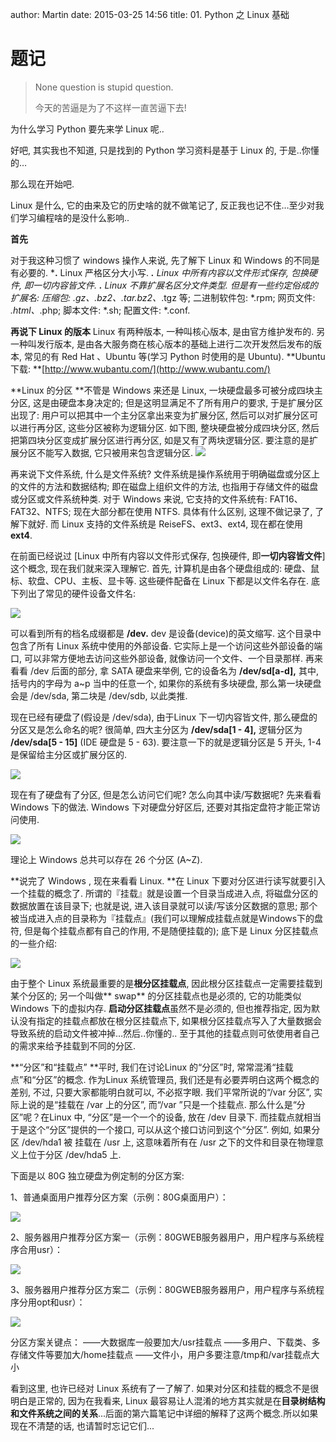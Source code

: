 author: Martin
date: 2015-03-25 14:56
title: 01. Python 之 Linux 基础

# 题记

<blockquote>None question is stupid question.

今天的苦逼是为了不这样一直苦逼下去!</blockquote>


为什么学习 Python 要先来学 Linux 呢..

好吧, 其实我也不知道, 只是找到的 Python 学习资料是基于 Linux 的, 于是..你懂的…

那么现在开始吧.

Linux 是什么, 它的由来及它的历史啥的就不做笔记了, 反正我也记不住…至少对我们学习编程啥的是没什么影响..

**首先**

对于我这种习惯了 windows 操作人来说, 先了解下 Linux 和 Windows 的不同是有必要的.
***.** Linux 严格区分大小写.
***.** Linux 中所有内容以文件形式保存, 包换硬件, 即一切内容皆文件.
***.** Linux 不靠扩展名区分文件类型. 但是有一些约定俗成的扩展名:
压缩包: *.gz、*.bz2、*.tar.bz2、*.tgz 等;
二进制软件包: *.rpm;
网页文件: *.html、*.php;
脚本文件: *.sh;
配置文件: *.conf.

**再说下 Linux 的版本**
Linux 有两种版本, 一种叫核心版本, 是由官方维护发布的.
另一种叫发行版本, 是由各大服务商在核心版本的基础上进行二次开发然后发布的版本, 常见的有 Red Hat 、Ubuntu 等(学习 Python 时使用的是 Ubuntu).
**Ubuntu下载: **[http://www.wubantu.com/](http://www.wubantu.com/)

**Linux 的分区
**不管是 Windows 来还是 Linux, 一块硬盘最多可被分成四块主分区, 这是由硬盘本身决定的; 但是这明显满足不了所有用户的要求, 于是扩展分区出现了:
用户可以把其中一个主分区拿出来变为扩展分区, 然后可以对扩展分区可以进行再分区, 这些分区被称为逻辑分区.
如下图, 整块硬盘被分成四块分区, 然后把第四块分区变成扩展分区进行再分区, 如是又有了两块逻辑分区.
要注意的是扩展分区不能写入数据, 它只被用来包含逻辑分区.
![](http://i60.tinypic.com/2n6f9ko.jpg)

再来说下文件系统, 什么是文件系统?
文件系统是操作系统用于明确磁盘或分区上的文件的方法和数据结构; 即在磁盘上组织文件的方法, 也指用于存储文件的磁盘或分区或文件系统种类.
对于 Windows 来说, 它支持的文件系统有: FAT16、FAT32、NTFS; 现在大部分都在使用 NTFS. 具体有什么区别, 这理不做记录了, 了解下就好.
而 Linux 支持的文件系统是 ReiseFS、ext3、ext4, 现在都在使用 **ext4**.

在前面已经说过 [Linux 中所有内容以文件形式保存, 包换硬件, 即**一切内容皆文件**] 这个概念, 现在我们就来深入理解它.
首先, 计算机是由各个硬盘组成的: 硬盘、鼠标、软盘、CPU、主板、显卡等.
这些硬件配备在 Linux 下都是以文件名存在. 底下列出了常见的硬件设备文件名:

![](http://i59.tinypic.com/24vo0ic.jpg)

可以看到所有的档名成缀都是 **/dev.**
dev 是设备(device)的英文缩写. 这个目录中包含了所有 Linux 系统中使用的外部设备.
它实际上是一个访问这些外部设备的端口, 可以非常方便地去访问这些外部设备, 就像访问一个文件、一个目录那样.
再来看看 /dev 后面的部分, 拿 SATA 硬盘来举例, 它的设备名为 **/dev/sd[a-d],** 其中, 括号内的字母为 a~p 当中的任意一个, 如果你的系统有多块硬盘, 那么第一块硬盘会是 /dev/sda, 第二块是 /dev/sdb, 以此类推.

现在已经有硬盘了(假设是 /dev/sda), 由于Linux 下一切内容皆文件, 那么硬盘的分区又是怎么命名的呢?
很简单, 四大主分区为 **/dev/sda[1 - 4],** 逻辑分区为 **/dev/sda[5 - 15]** (IDE 硬盘是 5 - 63).
要注意一下的就是逻辑分区是 5 开头, 1-4 是保留给主分区或扩展分区的.

![](http://i61.tinypic.com/abma89.jpg)

现在有了硬盘有了分区, 但是怎么访问它们呢? 怎么向其中读/写数据呢?
先来看看 Windows 下的做法.
Windows 下对硬盘分好区后, 还要对其指定盘符才能正常访问使用.

![](http://i57.tinypic.com/29pxajd.jpg)

理论上 Windows 总共可以存在 26 个分区 (A~Z).

**说完了 Windows , 现在来看看 Linux.
**在 Linux 下要对分区进行读写就要引入一个挂载的概念了.
所谓的『挂载』就是设置一个目录当成进入点, 将磁盘分区的数据放置在该目录下; 也就是说, 进入该目录就可以读/写该分区数据的意思;
那个被当成进入点的目录称为『挂载点』(我们可以理解成挂载点就是Windows下的盘符, 但是每个挂载点都有自己的作用, 不是随便挂载的);
底下是 Linux 分区挂载点的一些介绍:

![](http://i61.tinypic.com/5al3ld.jpg)

由于整个 Linux 系统最重要的是**根分区挂载点**, 因此根分区挂载点一定需要挂载到某个分区的;
另一个叫做** swap** 的分区挂载点也是必须的, 它的功能类似 Windows 下的虚拟内存.
**启动分区挂载点**虽然不是必须的, 但也推荐指定, 因为默认没有指定的挂载点都放在根分区挂载点下, 如果根分区挂载点写入了大量数据会导致系统的启动文件被冲掉…然后..你懂的..
至于其他的挂载点则可依使用者自己的需求来给予挂载到不同的分区.

**“分区”和“挂载点”
**平时, 我们在讨论Linux 的“分区”时, 常常混淆“挂载点”和“分区”的概念.
作为Linux 系统管理员, 我们还是有必要弄明白这两个概念的差别, 不过, 只要大家都能明白就可以, 不必抠字眼.
我们平常所说的“/var 分区”, 实际上说的是“挂载在 /var 上的分区”, 而“/var ”只是一个挂载点.
那么什么是“分区”呢？在Linux 中, “分区”是一个一个的设备, 放在 /dev 目录下.
而挂载点就相当于是这个“分区”提供的一个接口, 可以从这个接口访问到这个“分区”.
例如, 如果分区 /dev/hda1 被 挂载在 /usr 上, 这意味着所有在 /usr 之下的文件和目录在物理意义上位于分区 /dev/hda5 上.

下面是以 80G 独立硬盘为例定制的分区方案:

1、普通桌面用户推荐分区方案（示例：80G桌面用户）：

![](http://i62.tinypic.com/qr1bvl.jpg)

2、服务器用户推荐分区方案一（示例：80GWEB服务器用户，用户程序与系统程序合用usr）：

![](http://i61.tinypic.com/107tnxg.jpg)

3、服务器用户推荐分区方案二（示例：80GWEB服务器用户，用户程序与系统程序分用opt和usr）：

![](http://i58.tinypic.com/2mpz90y.jpg)

分区方案关键点：
——大数据库一般要加大/usr挂载点
——多用户、下载类、多存储文件等要加大/home挂载点
——文件小，用户多要注意/tmp和/var挂载点大小

看到这里, 也许已经对 Linux 系统有了一了解了.
如果对分区和挂载的概念不是很明白是正常的, 因为在我看来, Linux 最容易让人混淆的地方其实就是在**目录树结构和文件系统之间的关系**...后面的第六篇笔记中详细的解释了这两个概念.所以如果现在不清楚的话, 也请暂时忘记它们...